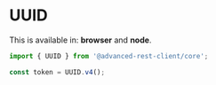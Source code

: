# UUID

This is available in: **browser** and **node**.

```ts
import { UUID } from '@advanced-rest-client/core';

const token = UUID.v4();
```
